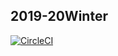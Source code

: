 ## 2019-20Winter  
[![CircleCI](https://circleci.com/gh/Asazuke11/2019-20Winter.svg?style=svg)](https://circleci.com/gh/Asazuke11/2019-20Winter)
